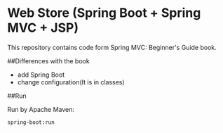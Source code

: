 # Web Store (Spring Boot + Spring MVC + JSP) 

This repository contains code form Spring MVC: Beginner's Guide book.

##Differences with the book

* add Spring Boot
* change configuration(It is in classes)

##Run 

Run by Apache Maven:

```
spring-boot:run
```
